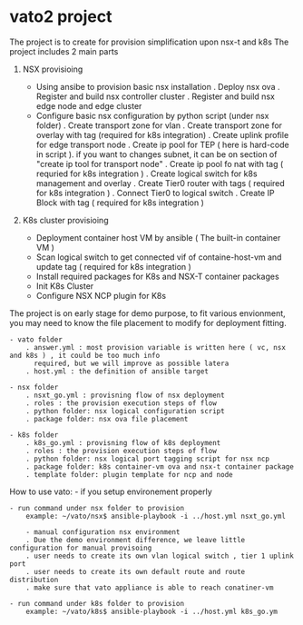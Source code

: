 # vato2 project 
The project is to create for provision simplification upon nsx-t and k8s
The project includes 2 main parts 

1) NSX provisioing 
	- Using ansibe to provision basic nsx installation 
		. Deploy nsx ova
		. Register and build nsx controller cluster 
		. Register and build nsx edge node and edge cluster 
	- Configure basic nsx configuration by python script (under nsx folder)
		. Create transport zone for vlan
		. Create transport zone for overlay with tag (required for k8s integration) 
		. Create uplink profile for edge transport node 
		. Create ip pool for TEP ( here is hard-code in script ). if you want to changes subnet, 
		  it can be on section of "create ip tool for transport node"
		. Create ip pool fo nat with tag ( requried for k8s integration ) 
		. Create logical switch for k8s management and overlay
		. Create Tier0 router with tags ( required for k8s integration ) 
		. Connect Tier0 to logical switch 
		. Create IP Block with tag ( required for k8s integration ) 

2) K8s cluster provisioing 
	- Deployment container host VM by ansible ( The built-in container VM )  
	- Scan logical switch to get connected vif of containe-host-vm and update tag ( required for k8s integration )
	- Install required packages for K8s and NSX-T container packages  
	- Init K8s Cluster 
	- Configure NSX NCP plugin for K8s 

The project is on early stage for demo purpose, to fit various envionment, you may need to know the file placement to modify for deployment fitting. 

	- vato folder 
		. answer.yml : most provision variable is written here ( vc, nsx and k8s ) , it could be too much info 
		  required, but we will improve as possible latera
		. host.yml : the definition of ansible target 

	- nsx folder
		. nsxt_go.yml : provisning flow of nsx deployment 
		. roles : the provision execution steps of flow 
		. python folder: nsx logical configuration script 
		. package folder: nsx ova file placement 

	- k8s folder
		. k8s_go.yml : provisning flow of k8s deployment
		. roles : the provision execution steps of flow
		. python folder: nsx logical port tagging script for nsx ncp 
		. package folder: k8s container-vm ova and nsx-t container package
		. template folder: plugin template for ncp and node 

How to use vato:
	- if you setup environement properly 
	
	- run command under nsx folder to provision 
		example: ~/vato/nsx$ ansible-playbook -i ../host.yml nsxt_go.yml
		
        - manual configuration nsx environment
		. Due the demo environment difference, we leave little configuration for manual provisoing
		. user needs to create its own vlan logical switch , tier 1 uplink port 
		. user needs to create its own default route and route distribution 
		. make sure that vato appliance is able to reach conatiner-vm  
		
	- run command under k8s folder to provision 
		example: ~/vato/k8s$ ansible-playbook -i ../host.yml k8s_go.ym
